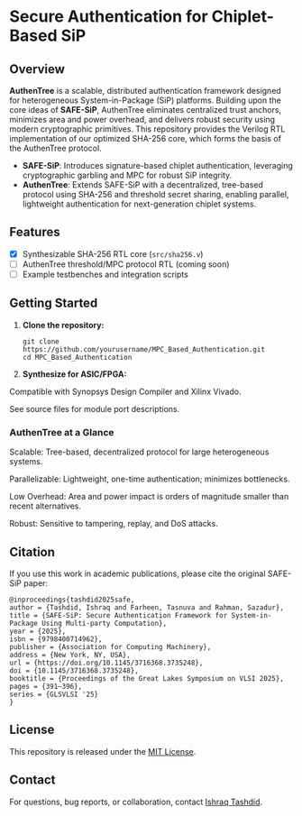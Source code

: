 # Secure Authentication for Chiplet-Based SiP

## Overview

**AuthenTree** is a scalable, distributed authentication framework designed for heterogeneous System-in-Package (SiP) platforms. Building upon the core ideas of **SAFE-SiP**, AuthenTree eliminates centralized trust anchors, minimizes area and power overhead, and delivers robust security using modern cryptographic primitives. This repository provides the Verilog RTL implementation of our optimized SHA-256 core, which forms the basis of the AuthenTree protocol.

- **SAFE-SiP**: Introduces signature-based chiplet authentication, leveraging cryptographic garbling and MPC for robust SiP integrity.
- **AuthenTree**: Extends SAFE-SiP with a decentralized, tree-based protocol using SHA-256 and threshold secret sharing, enabling parallel, lightweight authentication for next-generation chiplet systems.

## Features

- [x] Synthesizable SHA-256 RTL core (`src/sha256.v`)
- [ ] AuthenTree threshold/MPC protocol RTL (coming soon)
- [ ] Example testbenches and integration scripts

## Getting Started

1. **Clone the repository:**
   ```
   git clone https://github.com/yourusername/MPC_Based_Authentication.git
   cd MPC_Based_Authentication
   ```

2. **Synthesize for ASIC/FPGA:**

Compatible with Synopsys Design Compiler and Xilinx Vivado.

See source files for module port descriptions.

### AuthenTree at a Glance

Scalable: Tree-based, decentralized protocol for large heterogeneous systems.

Parallelizable: Lightweight, one-time authentication; minimizes bottlenecks.

Low Overhead: Area and power impact is orders of magnitude smaller than recent alternatives.

Robust: Sensitive to tampering, replay, and DoS attacks.

## Citation
If you use this work in academic publications, please cite the original SAFE-SiP paper:

```
@inproceedings{tashdid2025safe,
author = {Tashdid, Ishraq and Farheen, Tasnuva and Rahman, Sazadur},
title = {SAFE-SiP: Secure Authentication Framework for System-in-Package Using Multi-party Computation},
year = {2025},
isbn = {9798400714962},
publisher = {Association for Computing Machinery},
address = {New York, NY, USA},
url = {https://doi.org/10.1145/3716368.3735248},
doi = {10.1145/3716368.3735248},
booktitle = {Proceedings of the Great Lakes Symposium on VLSI 2025},
pages = {391–396},
series = {GLSVLSI '25}
}
```

## License

This repository is released under the [MIT License](https://opensource.org/licenses/MIT).

## Contact

For questions, bug reports, or collaboration, contact [Ishraq Tashdid](mailto:tashdid.ishraq@gmail.com).
